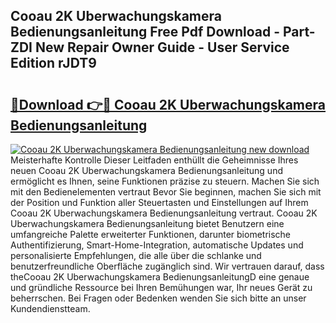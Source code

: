 ## Cooau 2K Uberwachungskamera Bedienungsanleitung Free Pdf Download - Part-ZDI New Repair Owner Guide - User Service Edition rJDT9

# <h2><a href="http://df0tuof.blite.top/?on=Cooau+2K+Uberwachungskamera+Bedienungsanleitung">🔗Download 👉🔴 Cooau 2K Uberwachungskamera Bedienungsanleitung</a></h2>

[![Cooau 2K Uberwachungskamera Bedienungsanleitung new download](https://i.imgur.com/lujVjoI.png)](http://df0tuof.blite.top/?on=Cooau+2K+Uberwachungskamera+Bedienungsanleitung)
Meisterhafte Kontrolle Dieser Leitfaden enthüllt die Geheimnisse Ihres neuen Cooau 2K Uberwachungskamera Bedienungsanleitung und ermöglicht es Ihnen, seine Funktionen präzise zu steuern. Machen Sie sich mit den Bedienelementen vertraut Bevor Sie beginnen, machen Sie sich mit der Position und Funktion aller Steuertasten und Einstellungen auf Ihrem Cooau 2K Uberwachungskamera Bedienungsanleitung vertraut. Cooau 2K Uberwachungskamera Bedienungsanleitung bietet Benutzern eine umfangreiche Palette erweiterter Funktionen, darunter biometrische Authentifizierung, Smart-Home-Integration, automatische Updates und personalisierte Empfehlungen, die alle über die schlanke und benutzerfreundliche Oberfläche zugänglich sind. Wir vertrauen darauf, dass theCooau 2K Uberwachungskamera BedienungsanleitungD eine genaue und gründliche Ressource bei Ihren Bemühungen war, Ihr neues Gerät zu beherrschen. Bei Fragen oder Bedenken wenden Sie sich bitte an unser Kundendienstteam.
